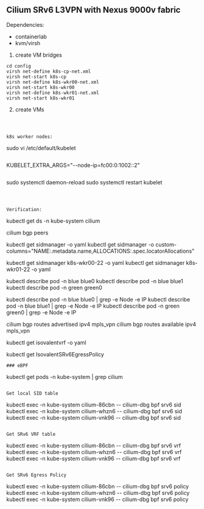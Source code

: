 ## Cilium SRv6 L3VPN with Nexus 9000v fabric

Dependencies:
 - containerlab
 - kvm/virsh

1. create VM bridges
```
cd config
virsh net-define k8s-cp-net.xml
virsh net-start k8s-cp
virsh net-define k8s-wkr00-net.xml
virsh net-start k8s-wkr00
virsh net-define k8s-wkr01-net.xml
virsh net-start k8s-wkr01
```

2. create VMs
```



k8s worker nodes:
```
sudo vi /etc/default/kubelet
```
```
KUBELET_EXTRA_ARGS="--node-ip=fc00:0:1002::2"
```
```
sudo systemctl daemon-reload
sudo systemctl restart kubelet
```



Verification:
```
kubectl get ds -n kube-system cilium

cilium bgp peers

kubectl get sidmanager -o yaml
kubectl get sidmanager -o custom-columns="NAME:.metadata.name,ALLOCATIONS:.spec.locatorAllocations"

kubectl get sidmanager k8s-wkr00-22 -o yaml
kubectl get sidmanager k8s-wkr01-22 -o yaml

kubectl describe pod -n blue blue0
kubectl describe pod -n blue blue1
kubectl describe pod -n green green0

kubectl describe pod -n blue blue0 | grep -e Node -e IP
kubectl describe pod -n blue blue1 | grep -e Node -e IP
kubectl describe pod -n green green0 | grep -e Node -e IP

cilium bgp routes advertised ipv4 mpls_vpn 
cilium bgp routes available ipv4 mpls_vpn

kubectl get isovalentvrf -o yaml

kubectl get IsovalentSRv6EgressPolicy
```
### eBPF
```
kubectl get pods -n kube-system | grep cilium
```

Get local SID table
```
kubectl exec -n kube-system cilium-86cbn -- cilium-dbg bpf srv6 sid
kubectl exec -n kube-system cilium-whzn6 -- cilium-dbg bpf srv6 sid
kubectl exec -n kube-system cilium-vnk96 -- cilium-dbg bpf srv6 sid
```

Get SRv6 VRF table
```
kubectl exec -n kube-system cilium-86cbn -- cilium-dbg bpf srv6 vrf
kubectl exec -n kube-system cilium-whzn6 -- cilium-dbg bpf srv6 vrf
kubectl exec -n kube-system cilium-vnk96 -- cilium-dbg bpf srv6 vrf
```

Get SRv6 Egress Policy
```
kubectl exec -n kube-system cilium-86cbn -- cilium-dbg bpf srv6 policy
kubectl exec -n kube-system cilium-whzn6 -- cilium-dbg bpf srv6 policy
kubectl exec -n kube-system cilium-vnk96 -- cilium-dbg bpf srv6 policy
```
